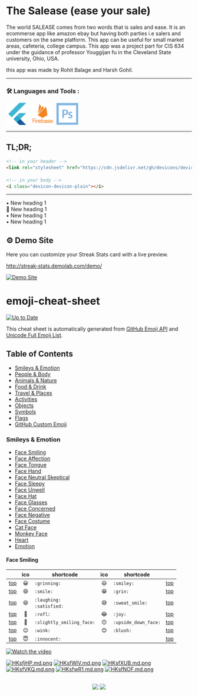 # The Salease (ease your sale)

The world SALEASE comes from two words that is sales and ease. It is an ecommerse app like amazon ebay but having both parties i.e salers and customers on the same platform. This app can be useful for small market areas, cafeteria, college campus. This app was a project part for CIS 634 under the guidance of professor Youggijan fu in the Cleveland State university, Ohio, USA. 

this app was made by Rohit Balage and Harsh Gohil.

---

### :hammer_and_wrench: Languages and Tools :

<div>
 <img src="https://github.com/devicons/devicon/blob/master/icons/flutter/flutter-original.svg" title="Spring" alt="Spring" width="60" height="60"/>&nbsp;
  <img src="https://github.com/devicons/devicon/blob/master/icons/firebase/firebase-plain-wordmark.svg" title="Firebase" alt="Firebase" width="60" height="60"/>&nbsp;
  <img src="https://github.com/devicons/devicon/blob/master/icons/photoshop/photoshop-line.svg" title="Photoshop"  alt="Gatsby" width="60" height="60"/>&nbsp;
</div>

---

<h2>TL;DR;</h2>

```html
<!-- in your header -->
<link rel="stylesheet" href="https://cdn.jsdelivr.net/gh/devicons/devicon@latest/devicon.min.css">

<!-- in your body -->
<i class="devicon-devicon-plain"></i>
```
---

:black_small_square: New heading 1 <br />
:small_red_triangle: New heading 1 <br />
:black_small_square: New heading 1 <br />
:black_small_square: New heading 1 <br />

## ⚙ Demo Site

Here you can customize your Streak Stats card with a live preview.

<http://streak-stats.demolab.com/demo/>

[![Demo Site](https://user-images.githubusercontent.com/20955511/114579753-dbac8780-9c86-11eb-97dd-207039f67d20.gif "Demo Site")](http://streak-stats.demolab.com/demo/)

# emoji-cheat-sheet

[![Up to Date](https://github.com/ikatyang/emoji-cheat-sheet/workflows/Up%20to%20Date/badge.svg)](https://github.com/ikatyang/emoji-cheat-sheet/actions?query=workflow%3A%22Up+to+Date%22)

This cheat sheet is automatically generated from [GitHub Emoji API](https://api.github.com/emojis) and [Unicode Full Emoji List](https://unicode.org/emoji/charts/full-emoji-list.html).

## Table of Contents

- [Smileys & Emotion](#smileys--emotion)
- [People & Body](#people--body)
- [Animals & Nature](#animals--nature)
- [Food & Drink](#food--drink)
- [Travel & Places](#travel--places)
- [Activities](#activities)
- [Objects](#objects)
- [Symbols](#symbols)
- [Flags](#flags)
- [GitHub Custom Emoji](#github-custom-emoji)

### Smileys & Emotion

- [Face Smiling](#face-smiling)
- [Face Affection](#face-affection)
- [Face Tongue](#face-tongue)
- [Face Hand](#face-hand)
- [Face Neutral Skeptical](#face-neutral-skeptical)
- [Face Sleepy](#face-sleepy)
- [Face Unwell](#face-unwell)
- [Face Hat](#face-hat)
- [Face Glasses](#face-glasses)
- [Face Concerned](#face-concerned)
- [Face Negative](#face-negative)
- [Face Costume](#face-costume)
- [Cat Face](#cat-face)
- [Monkey Face](#monkey-face)
- [Heart](#heart)
- [Emotion](#emotion)

#### Face Smiling

| | ico | shortcode | ico | shortcode | |
| - | :-: | - | :-: | - | - |
| [top](#smileys--emotion) | :grinning: | `:grinning:` | :smiley: | `:smiley:` | [top](#table-of-contents) |
| [top](#smileys--emotion) | :smile: | `:smile:` | :grin: | `:grin:` | [top](#table-of-contents) |
| [top](#smileys--emotion) | :laughing: | `:laughing:` <br /> `:satisfied:` | :sweat_smile: | `:sweat_smile:` | [top](#table-of-contents) |
| [top](#smileys--emotion) | :rofl: | `:rofl:` | :joy: | `:joy:` | [top](#table-of-contents) |
| [top](#smileys--emotion) | :slightly_smiling_face: | `:slightly_smiling_face:` | :upside_down_face: | `:upside_down_face:` | [top](#table-of-contents) |
| [top](#smileys--emotion) | :wink: | `:wink:` | :blush: | `:blush:` | [top](#table-of-contents) |
| [top](#smileys--emotion) | :innocent: | `:innocent:` | | | [top](#table-of-contents) |

[![Watch the video](https://iili.io/HfJXlI9.png)](https://www.youtube.com/watch?v=HY0kBtvFyEY)

<a href="https://freeimage.host/i/HKsfjHP"><img src="https://iili.io/HKsfjHP.md.png" alt="HKsfjHP.md.png" border="0"></a>
<a href="https://freeimage.host/i/HKsfWlV"><img src="https://iili.io/HKsfWlV.md.png" alt="HKsfWlV.md.png" border="0"></a>
<a href="https://freeimage.host/i/HKsfXUB"><img src="https://iili.io/HKsfXUB.md.png" alt="HKsfXUB.md.png" border="0"></a>
<a href="https://freeimage.host/i/HKsfVKQ"><img src="https://iili.io/HKsfVKQ.md.png" alt="HKsfVKQ.md.png" border="0"></a>
<a href="https://freeimage.host/i/HKsfwR1"><img src="https://iili.io/HKsfwR1.md.png" alt="HKsfwR1.md.png" border="0"></a>
<a href="https://freeimage.host/i/HKsfNOF"><img src="https://iili.io/HKsfNOF.md.png" alt="HKsfNOF.md.png" border="0"></a>


<br />
<div align="center">
    <img src="https://forthebadge.com/images/badges/built-with-love.svg" />
    <img src="https://forthebadge.com/images/badges/built-by-developers.svg" />
</div>
